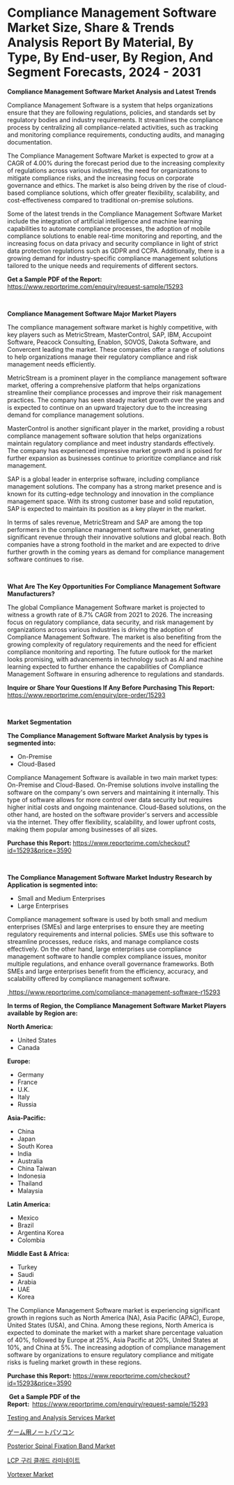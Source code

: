 <p><h1>Compliance Management Software Market Size, Share & Trends Analysis Report By Material, By Type, By End-user, By Region, And Segment Forecasts, 2024 - 2031</h1></p><p><strong>Compliance Management Software Market Analysis and Latest Trends</strong></p>
<p><p>Compliance Management Software is a system that helps organizations ensure that they are following regulations, policies, and standards set by regulatory bodies and industry requirements. It streamlines the compliance process by centralizing all compliance-related activities, such as tracking and monitoring compliance requirements, conducting audits, and managing documentation.</p><p>The Compliance Management Software Market is expected to grow at a CAGR of 4.00% during the forecast period due to the increasing complexity of regulations across various industries, the need for organizations to mitigate compliance risks, and the increasing focus on corporate governance and ethics. The market is also being driven by the rise of cloud-based compliance solutions, which offer greater flexibility, scalability, and cost-effectiveness compared to traditional on-premise solutions.</p><p>Some of the latest trends in the Compliance Management Software Market include the integration of artificial intelligence and machine learning capabilities to automate compliance processes, the adoption of mobile compliance solutions to enable real-time monitoring and reporting, and the increasing focus on data privacy and security compliance in light of strict data protection regulations such as GDPR and CCPA. Additionally, there is a growing demand for industry-specific compliance management solutions tailored to the unique needs and requirements of different sectors.</p></p>
<p><strong>Get a Sample PDF of the Report:&nbsp;</strong> <a href="https://www.reportprime.com/enquiry/request-sample/15293">https://www.reportprime.com/enquiry/request-sample/15293</a></p>
<p>&nbsp;</p>
<p><strong>Compliance Management Software Major Market Players</strong></p>
<p><p>The compliance management software market is highly competitive, with key players such as MetricStream, MasterControl, SAP, IBM, Accupoint Software, Peacock Consulting, Enablon, SOVOS, Dakota Software, and Convercent leading the market. These companies offer a range of solutions to help organizations manage their regulatory compliance and risk management needs efficiently.</p><p>MetricStream is a prominent player in the compliance management software market, offering a comprehensive platform that helps organizations streamline their compliance processes and improve their risk management practices. The company has seen steady market growth over the years and is expected to continue on an upward trajectory due to the increasing demand for compliance management solutions.</p><p>MasterControl is another significant player in the market, providing a robust compliance management software solution that helps organizations maintain regulatory compliance and meet industry standards effectively. The company has experienced impressive market growth and is poised for further expansion as businesses continue to prioritize compliance and risk management.</p><p>SAP is a global leader in enterprise software, including compliance management solutions. The company has a strong market presence and is known for its cutting-edge technology and innovation in the compliance management space. With its strong customer base and solid reputation, SAP is expected to maintain its position as a key player in the market.</p><p>In terms of sales revenue, MetricStream and SAP are among the top performers in the compliance management software market, generating significant revenue through their innovative solutions and global reach. Both companies have a strong foothold in the market and are expected to drive further growth in the coming years as demand for compliance management software continues to rise.</p></p>
<p>&nbsp;</p>
<p><strong>What Are The Key Opportunities For Compliance Management Software Manufacturers?</strong></p>
<p><p>The global Compliance Management Software market is projected to witness a growth rate of 8.7% CAGR from 2021 to 2026. The increasing focus on regulatory compliance, data security, and risk management by organizations across various industries is driving the adoption of Compliance Management Software. The market is also benefiting from the growing complexity of regulatory requirements and the need for efficient compliance monitoring and reporting. The future outlook for the market looks promising, with advancements in technology such as AI and machine learning expected to further enhance the capabilities of Compliance Management Software in ensuring adherence to regulations and standards.</p></p>
<p><strong>Inquire or Share Your Questions If Any Before Purchasing This Report:</strong> <a href="https://www.reportprime.com/enquiry/pre-order/15293">https://www.reportprime.com/enquiry/pre-order/15293</a></p>
<p>&nbsp;</p>
<p><strong>Market Segmentation</strong></p>
<p><strong>The Compliance Management Software Market Analysis by types is segmented into:</strong></p>
<p><ul><li>On-Premise</li><li>Cloud-Based</li></ul></p>
<p><p>Compliance Management Software is available in two main market types: On-Premise and Cloud-Based. On-Premise solutions involve installing the software on the company's own servers and maintaining it internally. This type of software allows for more control over data security but requires higher initial costs and ongoing maintenance. Cloud-Based solutions, on the other hand, are hosted on the software provider's servers and accessible via the internet. They offer flexibility, scalability, and lower upfront costs, making them popular among businesses of all sizes.</p></p>
<p><strong>Purchase this Report:&nbsp;</strong><a href="https://www.reportprime.com/checkout?id=15293&price=3590">https://www.reportprime.com/checkout?id=15293&price=3590</a></p>
<p>&nbsp;</p>
<p><strong>The Compliance Management Software Market Industry Research by Application is segmented into:</strong></p>
<p><ul><li>Small and Medium Enterprises</li><li>Large Enterprises</li></ul></p>
<p><p>Compliance management software is used by both small and medium enterprises (SMEs) and large enterprises to ensure they are meeting regulatory requirements and internal policies. SMEs use this software to streamline processes, reduce risks, and manage compliance costs effectively. On the other hand, large enterprises use compliance management software to handle complex compliance issues, monitor multiple regulations, and enhance overall governance frameworks. Both SMEs and large enterprises benefit from the efficiency, accuracy, and scalability offered by compliance management software.</p></p>
<p><a href="https://www.reportprime.com/compliance-management-software-r15293">&nbsp;https://www.reportprime.com/compliance-management-software-r15293</a></p>
<p><strong>In terms of Region, the Compliance Management Software Market Players available by Region are:</strong></p>
<p>
    <p> <strong> North America: </strong>
        <ul>
            <li>United States</li>
            <li>Canada</li>
        </ul>
        </p> 
    <p> <strong> Europe: </strong>
        <ul>
            <li>Germany</li>
            <li>France</li>
            <li>U.K.</li>
            <li>Italy</li>
            <li>Russia</li>
        </ul>
        </p> 
    <p> <strong> Asia-Pacific: </strong>
        <ul>
            <li>China</li>
            <li>Japan</li>
            <li>South Korea</li>
            <li>India</li>
            <li>Australia</li>
            <li>China Taiwan</li>
            <li>Indonesia</li>
            <li>Thailand</li>
            <li>Malaysia</li>
        </ul>
        </p> 
    <p> <strong> Latin America: </strong>
        <ul>
            <li>Mexico</li>
            <li>Brazil</li>
            <li>Argentina Korea</li>
            <li>Colombia</li>
        </ul>
        </p> 
    <p> <strong> Middle East & Africa: </strong>
        <ul>
            <li>Turkey</li>
            <li>Saudi</li>
            <li>Arabia</li>
            <li>UAE</li>
            <li>Korea</li>
        </ul>
    </p>
    </p>
<p><p>The Compliance Management Software market is experiencing significant growth in regions such as North America (NA), Asia Pacific (APAC), Europe, United States (USA), and China. Among these regions, North America is expected to dominate the market with a market share percentage valuation of 40%, followed by Europe at 25%, Asia Pacific at 20%, United States at 10%, and China at 5%. The increasing adoption of compliance management software by organizations to ensure regulatory compliance and mitigate risks is fueling market growth in these regions.</p></p>
<p><strong>Purchase this Report: </strong><a href="https://www.reportprime.com/checkout?id=15293&price=3590">https://www.reportprime.com/checkout?id=15293&price=3590</a></p>
<p>&nbsp;<strong>Get a Sample PDF of the Report:&nbsp;&nbsp;</strong><a href="https://www.reportprime.com/enquiry/request-sample/15293">https://www.reportprime.com/enquiry/request-sample/15293</a></p>
<p><strong></strong></p>
<p><p><a href="https://github.com/marloy8/Market-Research-Report-List-5/blob/main/testing-and-analysis-services-market.md">Testing and Analysis Services Market</a></p><p><a href="https://medium.com/@jeromeboyer1970/2024%E5%B9%B4%E3%81%8B%E3%82%892031%E5%B9%B4%E3%81%BE%E3%81%A7%E3%81%AE%E3%82%B2%E3%83%BC%E3%83%9F%E3%83%B3%E3%82%B0%E3%83%8E%E3%83%BC%E3%83%88%E3%83%91%E3%82%BD%E3%82%B3%E3%83%B3%E5%B8%82%E5%A0%B4%E3%81%AE%E6%96%B0%E3%81%9F%E3%81%AA%E3%83%88%E3%83%AC%E3%83%B3%E3%83%89%E3%81%A8%E5%B0%86%E6%9D%A5%E5%B1%95%E6%9C%9B-53f0bb41e732">ゲーム用ノートパソコン</a></p><p><a href="https://medium.com/@judypierce2022/global-posterior-spinal-fixation-band-market-size-is-expected-to-reach-at-a-cagr-of-12-4-f3fb62e02f54">Posterior Spinal Fixation Band Market</a></p><p><a href="https://github.com/gambitz1998/Market-Research-Report-List-1/blob/main/8932132122968.md">LCP 구리 클래드 라미네이트</a></p><p><a href="https://medium.com/@shirleygreene26/vortexer-market-analysis-report-global-insights-by-region-type-less-than-25ml-25-50-ml-above-50-e7a1c0c69806">Vortexer Market</a></p></p>